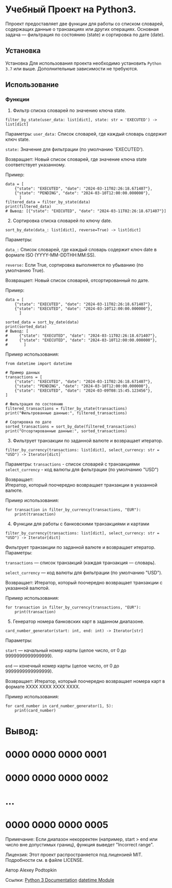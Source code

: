 # Учебный Проект на Python3.
Ппроект предоставляет две функции для работы со списком словарей, содержащих данные о транзакциях или других операциях.
Основная задача — фильтрация по состоянию (state) и сортировка по дате (date).
## Установка
Установка
Для использования проекта необходимо установить `Python 3.7` или выше.
Дополнительные зависимости не требуются.

## Использование
### Функции
1. Фильтр списка словарей по значению ключа state.
```
filter_by_state(user_data: list[dict], state: str = 'EXECUTED') -> list[dict]
```
Параметры:
`user_data:` Список словарей, где каждый словарь содержит ключ state.

`state:` Значение для фильтрации (по умолчанию 'EXECUTED').

Возвращает: Новый список словарей, где значение ключа state соответствует указанному.

Пример:
```
data = [
    {"state": "EXECUTED", "date": "2024-03-11T02:26:18.671407"},
    {"state": "PENDING", "date": "2024-03-10T12:00:00.000000"},
      ]
filtered_data = filter_by_state(data)
print(filtered_data)
# Вывод: [{"state": "EXECUTED", "date": "2024-03-11T02:26:18.671407"}]
```
2. Сортировка списка словарей по ключу date.
```
sort_by_date(data_: list[dict], reverse=True) -> list[dict]
```
Параметры:

`data_:` Список словарей, где каждый словарь содержит ключ date в формате ISO (YYYY-MM-DDTHH:MM:SS).

`reverse:` Если True, сортировка выполняется по убыванию (по умолчанию True).

Возвращает: Новый список словарей, отсортированный по дате.

Пример:

```
data = [
    {"state": "EXECUTED", "date": "2024-03-11T02:26:18.671407"},
    {"state": "EXECUTED", "date": "2024-03-10T12:00:00.000000"},
      ]

sorted_data = sort_by_date(data)
print(sorted_data)
# Вывод: [
#     {"state": "EXECUTED", "date": "2024-03-11T02:26:18.671407"},
#     {"state": "EXECUTED", "date": "2024-03-10T12:00:00.000000"},
#       ]
```
Пример использования:
```
from datetime import datetime

# Пример данных
transactions = [
    {"state": "EXECUTED", "date": "2024-03-11T02:26:18.671407"},
    {"state": "PENDING", "date": "2024-03-10T12:00:00.000000"},
    {"state": "EXECUTED", "date": "2024-03-09T08:15:45.123456"},
]

# Фильтрация по состоянию
filtered_transactions = filter_by_state(transactions)
print("Фильтрованные данные:", filtered_transactions)

# Сортировка по дате
sorted_transactions = sort_by_date(filtered_transactions)
print("Отсортированные данные:", sorted_transactions)
```

3. Фильтрует транзакции по заданной валюте и возвращает итератор.

```
filter_by_currency(transactions: list[dict], select_currency: str = "USD") -> Iterator[dict]`
```

Параметры:
`transactions` - список словарей с транзакциями
`select_currency` - код валюты для фильтрации (по умолчанию "USD")

Возвращает:  
Итератор, который поочередно возвращает транзакции в указанной валюте.

Пример использования:

```
for transaction in filter_by_currency(transactions, "EUR"):
    print(transaction)
```    

4. Функции для работы с банковскими транзакциями и картами

```
filter_by_currency(transactions: list[dict], select_currency: str = "USD") -> Iterator[dict]
```

Фильтрует транзакции по заданной валюте и возвращает итератор.
Параметры:

`transactions` — список транзакций (каждая транзакция — словарь).

`select_currency` — код валюты для фильтрации (по умолчанию "USD").

Возвращает:
Итератор, который поочередно возвращает транзакции с указанной валютой.

Пример использования:

```
for transaction in filter_by_currency(transactions, "EUR"):
    print(transaction)
```

5. Генератор номера банковских карт в заданном диапазоне.

```
card_number_generator(start: int, end: int) -> Iterator[str]
```

Параметры:

`start` — начальный номер карты (целое число, от 0 до 9999999999999999).

`end` — конечный номер карты (целое число, от 0 до 9999999999999999).

Возвращает:
Итератор, который поочередно возвращает номера карт в формате XXXX XXXX XXXX XXXX.

Пример использования:

```
for card_number in card_number_generator(1, 5):
    print(card_number)
```

# Вывод:

# 0000 0000 0000 0001

# 0000 0000 0000 0002

# ...

# 0000 0000 0000 0005

Примечание:
Если диапазон некорректен (например, start > end или число вне допустимых границ), функция выведет "Incorrect range".

Лицензия: Этот проект распространяется под лицензией MIT. Подробности см. в файле LICENSE.

Автор
Alexey Podtopkin


Ссылки:
[Python 3 Documentation](https://docs.python.org/3/)
[datetime Module](https://docs.python.org/3/library/datetime.html)
